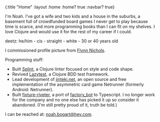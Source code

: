{:title "Home"
 :layout :home
 :home? true
 :navbar? true}

I'm Noah. I've got a wife and two kids and a house in the suburbs, a basement full of crowdfunded board games I never get to play because time is scarce, and more programming books than I can fit on my shelves. I love Clojure and would use it for the rest of my career if I could.

deetz: he/him - cis - straight - white - 30 or 40 years old

I commissioned profile picture from [Flynn Nichols](https://www.patreon.com/icelevel).


Programming stuff:

* Built [Splint](https://cljdoc.org/d/io.github.noahtheduke/splint), a Clojure linter focused on style and code shape.
* Revived [Lazytest](https://cljdoc.org/d/io.github.noahtheduke/lazytest), a Clojure BDD test framework.
* Lead development of [jinteki.net](https://github.com/mtgred/netrunner), an open source and free implementation of the asymmetric card game Netrunner (formerly Android: Netrunner).
* Built [fixture-riveter](https://github.com/Batterii/fixture-riveter), a port of [factory_bot](https://github.com/thoughtbot/factory_bot) to Typescript. I no longer work for the company and no one else has picked it up so consider it abandoned. (I'm still pretty proud of it, truth be told.)

I can be reached at: <noah.bogart@hey.com>.
